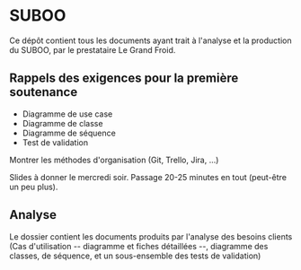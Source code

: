 # SUBOO

Ce dépôt contient tous les documents ayant trait à l'analyse et la production du SUBOO, par le prestataire Le Grand Froid.

## Rappels des exigences pour la première soutenance

- Diagramme de use case
- Diagramme de classe
- Diagramme de séquence
- Test de validation

Montrer les méthodes d'organisation (Git, Trello, Jira, ...)

Slides à donner le mercredi soir.
Passage 20-25 minutes en tout (peut-être un peu plus).

## Analyse

Le dossier contient les documents produits par l'analyse des besoins clients (Cas d'utilisation -- diagramme et fiches détaillées --, diagramme des classes, de séquence, et un sous-ensemble des tests de validation)

